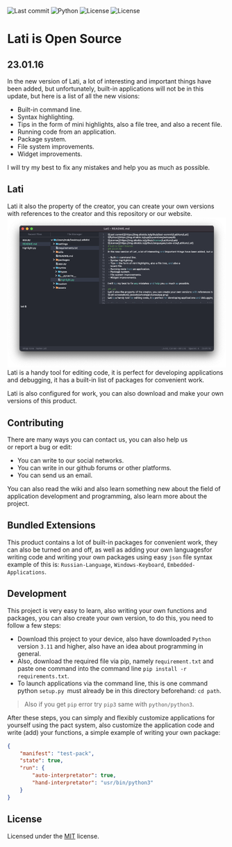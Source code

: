 ![Last commit](https://img.shields.io/github/last-commit/LatiKom/Lati)
![Python](https://img.shields.io/pypi/pyversions/autopep8)
![License](https://img.shields.io/github/license/LatiKom/Lati)
![License](https://img.shields.io/github/languages/code-size/LatiKom/Lati)
# Lati is Open Source
## 23.01.16
In the new version of Lati, a lot of interesting and important things have been added, but unfortunately, built-in applications will not be in this update, but here is a list of all the new visions:

 - Built-in command line.
 - Syntax highlighting.
 - Tips in the form of mini highlights, also a file tree, and also a
   recent file.
 - Running code from an application.
 - Package system.
 - File system improvements.
 - Widget improvements.

I will try my best to fix any mistakes and help you as much as possible.

## Lati
Lati it also the property of the creator, you can create your own versions with references to the creator and this repository or our website.
![Lati screenshot](./assets/private/pictures/app.png)
Lati is a handy tool for editing code, it is perfect for developing applications and debugging, it has a built-in list of packages for convenient work.

Lati is also configured for work, you can also download and make your own versions of this product.

## Contributing
There are many ways you can contact us, you can also help us   
or report a bug or edit:

 - You can write to our social networks.
 - You can write in our github forums or other platforms.
 - You can send us an email.
 
 You can also read the wiki and also learn something new about the field of application development and programming, also learn more about the project.

## Bundled Extensions
This product contains a lot of built-in packages for convenient work, they can also be turned on and off, as well as adding your own languages ​​​​for writing code and writing your own packages using easy `json` file syntax example of this is: `Russian-Language`, `Windows-Keyboard`, `Embedded-Applications`.

## Development
This project is very easy to learn, also writing your own functions and packages, you can also create your own version, to do this, you need to follow a few steps:

 - Download this project to your device, also have downloaded `Python`
   version `3.11` and higher, also have an idea about programming in
   general.
 - Also, download the required file via pip, namely r`equirement.txt` and
   paste one command into the command line `pip install -r
   requirements.txt`.
 - To launch applications via the command line, this is one command
   python `setup.py `must already be in this directory beforehand: `cd
   path`.

> Also if you get `pip` error try `pip3` same with `python/python3`.
  
After these steps, you can simply and flexibly customize applications for yourself using the pact system, also customize the application code and write (add) your functions,    a simple example of writing your own package:

```json
{
    "manifest": "test-pack",
    "state": true,
    "run": {
        "auto-interpretator": true,
        "hand-interpretator": "usr/bin/python3"
    }
}
```

## License
Licensed under the [MIT](https://github.com/LatiKom/Lati/blob/main/LICENSE) license.